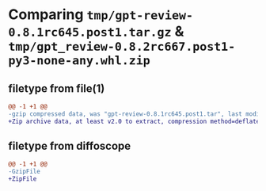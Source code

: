 # Comparing `tmp/gpt-review-0.8.1rc645.post1.tar.gz` & `tmp/gpt_review-0.8.2rc667.post1-py3-none-any.whl.zip`

## filetype from file(1)

```diff
@@ -1 +1 @@
-gzip compressed data, was "gpt-review-0.8.1rc645.post1.tar", last modified: Thu May 11 17:34:18 2023, max compression
+Zip archive data, at least v2.0 to extract, compression method=deflate
```

## filetype from diffoscope

```diff
@@ -1 +1 @@
-GzipFile
+ZipFile
```

